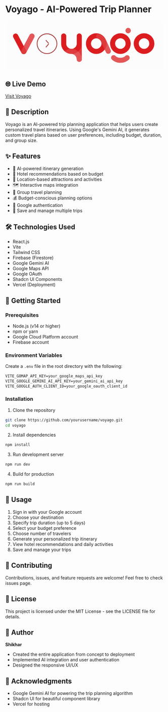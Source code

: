 # Voyago - AI-Powered Trip Planner

![Voyago Logo](/public/logoo.png)

## 🌐 Live Demo
[Visit Voyago](https://voyago-one.vercel.app/)

## 📝 Description
Voyago is an AI-powered trip planning application that helps users create personalized travel itineraries. Using Google's Gemini AI, it generates custom travel plans based on user preferences, including budget, duration, and group size.

## ✨ Features
- 🤖 AI-powered itinerary generation
- 🏨 Hotel recommendations based on budget
- 📍 Location-based attractions and activities
- 🗺️ Interactive maps integration
- 👥 Group travel planning
- 💰 Budget-conscious planning options
- 🔐 Google authentication
- 💾 Save and manage multiple trips

## 🛠️ Technologies Used
- React.js
- Vite
- Tailwind CSS
- Firebase (Firestore)
- Google Gemini AI
- Google Maps API
- Google OAuth
- Shadcn UI Components
- Vercel (Deployment)

## 🚀 Getting Started

### Prerequisites
- Node.js (v14 or higher)
- npm or yarn
- Google Cloud Platform account
- Firebase account

### Environment Variables
Create a `.env` file in the root directory with the following:
```env
VITE_GOMAP_API_KEY=your_google_maps_api_key
VITE_GOOGLE_GEMINI_AI_API_KEY=your_gemini_ai_api_key
VITE_GOOGLE_AUTH_CLIENT_ID=your_google_oauth_client_id
```

### Installation
1. Clone the repository
```bash
git clone https://github.com/yourusername/voyago.git
cd voyago
```

2. Install dependencies
```bash
npm install
```

3. Run development server
```bash
npm run dev
```

4. Build for production
```bash
npm run build
```

## 📱 Usage
1. Sign in with your Google account
2. Choose your destination
3. Specify trip duration (up to 5 days)
4. Select your budget preference
5. Choose number of travelers
6. Generate your personalized trip itinerary
7. View hotel recommendations and daily activities
8. Save and manage your trips

## 🤝 Contributing
Contributions, issues, and feature requests are welcome! Feel free to check issues page.

## 📄 License
This project is licensed under the MIT License - see the LICENSE file for details.

## 👤 Author
**Shikhar**
- Created the entire application from concept to deployment
- Implemented AI integration and user authentication
- Designed the responsive UI/UX

## 🙏 Acknowledgments
- Google Gemini AI for powering the trip planning algorithm
- Shadcn UI for beautiful component library
- Vercel for hosting